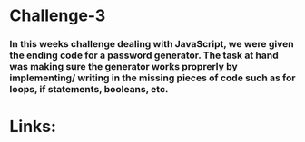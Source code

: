 # Challenge-3
### In this weeks challenge dealing with JavaScript, we were given the ending code for a password generator. The task at hand was making sure the generator works proprerly by implementing/ writing in the missing pieces of code such as for loops, if statements, booleans, etc.
# Links: 
###    
